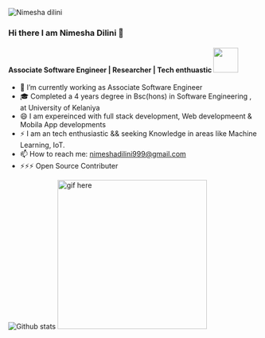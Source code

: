 
<p align="left"> <img src="https://komarev.com/ghpvc/?username=EANimesha&label=Profile%20views&color=brightgreen&style=plastic" alt="Nimesha dilini" /> </p>

### Hi there I am Nimesha Dilini 👋  
#### Associate Software Engineer | Researcher | Tech enthuastic <img src="https://media.giphy.com/media/VgCDAzcKvsR6OM0uWg/giphy.gif" width="50">

- 🌱 I’m currently working as Associate Software Engineer
- 🎓 Completed a 4 years degree in Bsc(hons) in Software Engineering , at University of Kelaniya
- 😄 I am expereinced with full stack development, Web developmeent & Mobila App developments
- ⚡ I am an tech enthusiastic && seeking Knowledge in areas like Machine Learning, IoT.
- 📫 How to reach me: nimeshadilini999@gmail.com
- ⚡⚡⚡ Open Source Contributer 

![Github stats](https://github-readme-stats.vercel.app/api?username=eanimesha&show_icons=true&hide_border=true) <img src="https://github.com/EANimesha/portfolio-new/blob/master/src/assets/images/video.gif" width="300" height="300" alt="gif here"/>

